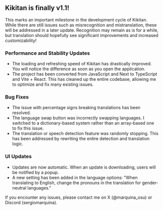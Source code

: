 ## Kikitan is finally v1.1!

This marks an important milestone in the development cycle of Kikitan. While there are still issues such as misrecognition and mistranslation, these will be addressed in a later update. Recognition may remain as is for a while, but translation should hopefully see significant improvements and increased customizability!

### Performance and Stability Updates
- The loading and refreshing speed of Kikitan has drastically improved. You will notice the difference as soon as you open the application.
- The project has been converted from JavaScript and Next to TypeScript and Vite + React. This has cleaned up the entire codebase, allowing me to optimize and fix many existing issues.

### Bug Fixes
- The issue with percentage signs breaking translations has been resolved.
- The language swap button was incorrectly swapping languages. I switched to a dictionary-based system rather than an array-based one to fix this issue.
- The translation or speech detection feature was randomly stopping. This has been addressed by rewriting the entire detection and translation logic.

### UI Updates
- Updates are now automatic. When an update is downloading, users will be notified by a popup.
- A new setting has been added in the language options: "When translating to English, change the pronouns in the translation for gender-neutral languages."

If you encounter any issues, please contact me on X (@marquina_osu) or Discord (sergiomarquina).